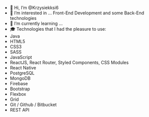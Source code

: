 - 👋 Hi, I’m @Krzysiekksi6
- 👀 I’m interested in ... Front-End Development and some Back-End technologies
- 🌱 I’m currently learning ...
- 🎓 Technologies that I had the pleasure to use:
- Java
- HTML5
- CSS3
- SASS
- JavaScript
- ReactJS, React Router, Styled Components, CSS Modules
- React Native
- PostgreSQL
- MongoDB
- Firebase
- Bootstrap
- Flexbox
- Grid
- Git / Github / Bitbucket
- REST API


